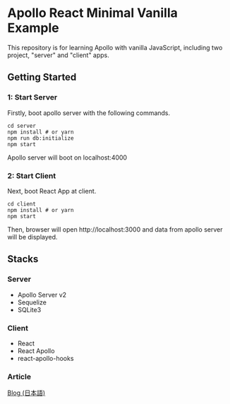 # Apollo React Minimal Vanilla Example

This repository is for learning Apollo with vanilla JavaScript, including two project, "server" and "client" apps.

## Getting Started


### 1: Start Server

Firstly, boot apollo server with the following commands.

```
cd server
npm install # or yarn
npm run db:initialize
npm start
```

Apollo server will boot on localhost:4000

### 2: Start Client

Next, boot React App at client.

```
cd client
npm install # or yarn
npm start
```

Then, browser will open http://localhost:3000 and data from apollo server will be displayed.

## Stacks

### Server

* Apollo Server v2
* Sequelize
* SQLite3


### Client

* React
* React Apollo
* react-apollo-hooks

### Article

<a href="https://programmagick.com/blog?slug=react_apollo" target="_blank">Blog (日本語)</a>
